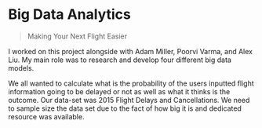 # Big Data Analytics

> Making Your Next Flight Easier

I worked on this project alongside with Adam Miller, Poorvi Varma, and Alex Liu. My main role was to research and develop four different big data models.

We all wanted to calculate what is the probability of the users inputted flight information going to be delayed or not as well as what it thinks is the outcome. Our data-set was 2015 Flight Delays and Cancellations. We need to sample size the data set due to the fact of how big it is and dedicated resource was available. 
